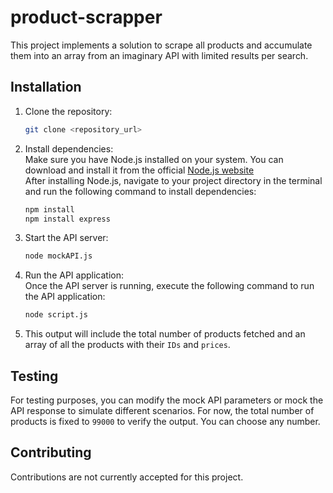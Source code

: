 # product-scrapper

This project implements a solution to scrape all products and accumulate them into an array from an imaginary API with limited results per search. 

## Installation

1. Clone the repository:
   ```bash
   git clone <repository_url>

2. Install dependencies:<br>
Make sure you have Node.js installed on your system. You can download and install it from the official [Node.js website](https://nodejs.org/)<br>
After installing Node.js, navigate to your project directory in the terminal and run the following command to install dependencies:
   ```bash
   npm install
   npm install express

3. Start the API server:
   ```bash
   node mockAPI.js

4. Run the API application:<br>
   Once the API server is running, execute the following command to run the API application:
   ```bash
   node script.js

5. This output will include the total number of products fetched and an array of all the products with their `IDs` and `prices`.

## Testing
For testing purposes, you can modify the mock API parameters or mock the API response to simulate different scenarios. For now, the total number of products is fixed to ```99000``` to verify the output. You can choose any number. 

## Contributing
Contributions are not currently accepted for this project.








